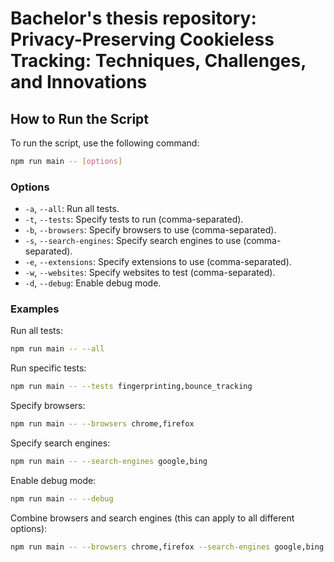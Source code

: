 # Bachelor's thesis repository: Privacy-Preserving Cookieless Tracking: Techniques, Challenges, and Innovations

## How to Run the Script

To run the script, use the following command:

```sh
npm run main -- [options]
```

### Options

- `-a`, `--all`: Run all tests.
- `-t`, `--tests`: Specify tests to run (comma-separated).
- `-b`, `--browsers`: Specify browsers to use (comma-separated).
- `-s`, `--search-engines`: Specify search engines to use (comma-separated).
- `-e`, `--extensions`: Specify extensions to use (comma-separated).
- `-w`, `--websites`: Specify websites to test (comma-separated).
- `-d`, `--debug`: Enable debug mode.

### Examples

Run all tests:

```sh
npm run main -- --all
```

Run specific tests:

```sh
npm run main -- --tests fingerprinting,bounce_tracking
```

Specify browsers:

```sh
npm run main -- --browsers chrome,firefox
```

Specify search engines:

```sh
npm run main -- --search-engines google,bing
```

Enable debug mode:

```sh
npm run main -- --debug
```

Combine browsers and search engines (this can apply to all different options):

```sh
npm run main -- --browsers chrome,firefox --search-engines google,bing
```

